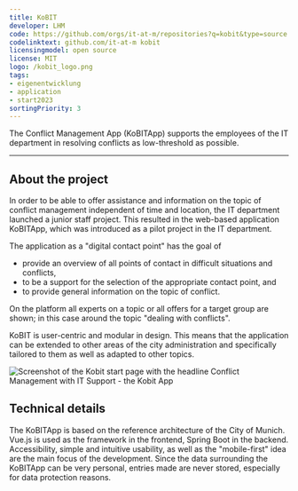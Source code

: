 ```yaml
---
title: KoBIT
developer: LHM
code: https://github.com/orgs/it-at-m/repositories?q=kobit&type=source
codelinktext: github.com/it-at-m kobit
licensingmodel: open source
license: MIT
logo: /kobit_logo.png
tags:
- eigenentwicklung
- application
- start2023
sortingPriority: 3
---
```


The Conflict Management App (KoBITApp) supports the employees of the IT department in resolving conflicts as low-threshold as possible.

---

## About the project

In order to be able to offer assistance and information on the topic of conflict management independent of time and location, the IT department launched a junior staff project. This resulted in the web-based application KoBITApp, which was introduced as a pilot project in the IT department.

The application as a "digital contact point" has the goal of

* provide an overview of all points of contact in difficult situations and conflicts,
* to be a support for the selection of the appropriate contact point, and
* to provide general information on the topic of conflict.

On the platform all experts on a topic or all offers for a target group are shown; in this case around the topic "dealing with conflicts".

KoBIT is user-centric and modular in design. This means that the application can be extended to other areas of the city administration and specifically tailored to them as well as adapted to other topics.

![Screenshot of the Kobit start page with the headline Conflict Management with IT Support - the Kobit App](/KoBITApp_screenshot.jpg)


## Technical details

The KoBITApp is based on the reference architecture of the City of Munich. Vue.js is used as the framework in the frontend, Spring Boot in the backend.
Accessibility, simple and intuitive usability, as well as the "mobile-first" idea are the main focus of the development. Since the data surrounding the KoBITApp can be very personal, entries made are never stored, especially for data protection reasons.
